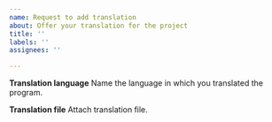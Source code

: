 ```yaml
---
name: Request to add translation
about: Offer your translation for the project
title: ''
labels: ''
assignees: ''

---
```


**Translation language**
Name the language in which you translated the program.

**Translation file**
Attach translation file.
